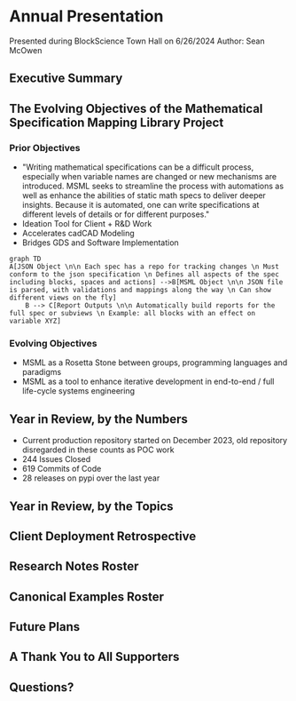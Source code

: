# Annual Presentation

Presented during BlockScience Town Hall on 6/26/2024
Author: Sean McOwen

## Executive Summary

## The Evolving Objectives of the Mathematical Specification Mapping Library Project

### Prior Objectives

- "Writing mathematical specifications can be a difficult process, especially when variable names are changed or new mechanisms are introduced. MSML seeks to streamline the process with automations as well as enhance the abilities of static math specs to deliver deeper insights. Because it is automated, one can write specifications at different levels of details or for different purposes."
- Ideation Tool for Client + R&D Work
- Accelerates cadCAD Modeling
- Bridges GDS and Software Implementation

```mermaid
graph TD
A[JSON Object \n\n Each spec has a repo for tracking changes \n Must conform to the json specification \n Defines all aspects of the spec including blocks, spaces and actions] -->B[MSML Object \n\n JSON file is parsed, with validations and mappings along the way \n Can show different views on the fly]
    B --> C[Report Outputs \n\n Automatically build reports for the full spec or subviews \n Example: all blocks with an effect on variable XYZ]

```

### Evolving Objectives

- MSML as a Rosetta Stone between groups, programming languages and paradigms
- MSML as a tool to enhance iterative development in end-to-end / full life-cycle systems engineering

## Year in Review, by the Numbers

- Current production repository started on December 2023, old repository disregarded in these counts as POC work
- 244 Issues Closed
- 619 Commits of Code
- 28 releases on pypi over the last year

## Year in Review, by the Topics

## Client Deployment Retrospective

## Research Notes Roster

## Canonical Examples Roster

## Future Plans

## A Thank You to All Supporters

## Questions?